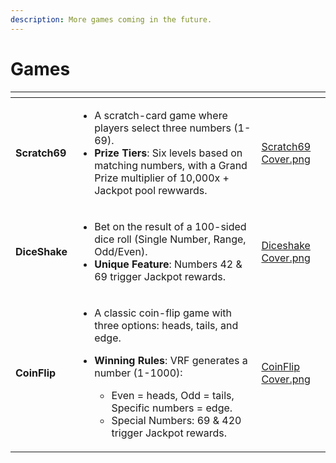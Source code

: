 ```yaml
---
description: More games coming in the future.
---
```


# Games

<table data-view="cards"><thead><tr><th></th><th></th><th data-hidden data-card-cover data-type="files"></th></tr></thead><tbody><tr><td><h4>Scratch69</h4></td><td><p></p><ul><li>A scratch-card game where players select three numbers (1-69).</li><li><strong>Prize Tiers</strong>: Six levels based on matching numbers, with a Grand Prize multiplier of 10,000x + Jackpot pool rewwards.</li></ul></td><td><a href="../../.gitbook/assets/Scratch69 Cover.png">Scratch69 Cover.png</a></td></tr><tr><td><h4><strong>DiceShake</strong></h4></td><td><p></p><ul><li>Bet on the result of a 100-sided dice roll (Single Number, Range, Odd/Even).</li><li><strong>Unique Feature</strong>: Numbers 42 &#x26; 69 trigger Jackpot rewards.</li></ul></td><td><a href="../../.gitbook/assets/Diceshake Cover.png">Diceshake Cover.png</a></td></tr><tr><td><h4> <strong>CoinFlip</strong></h4></td><td><p></p><ul><li>A classic coin-flip game with three options: heads, tails, and edge.</li><li><p><strong>Winning Rules</strong>: VRF generates a number (1-1000):</p><ul><li>Even = heads, Odd = tails, Specific numbers = edge.</li><li>Special Numbers: 69 &#x26; 420 trigger Jackpot rewards.</li></ul></li></ul></td><td><a href="../../.gitbook/assets/CoinFlip Cover.png">CoinFlip Cover.png</a></td></tr></tbody></table>
